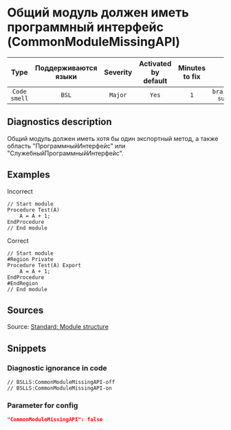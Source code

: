 # Общий модуль должен иметь программный интерфейс (CommonModuleMissingAPI)

 |     Type     | Поддерживаются<br>языки | Severity | Activated<br>by default | Minutes<br>to fix |                 Tags                  |
 |:------------:|:-----------------------------:|:--------:|:-----------------------------:|:-----------------------:|:-------------------------------------:|
 | `Code smell` |             `BSL`             | `Major`  |             `Yes`             |           `1`           | `brainoverload`<br>`suspicious` | 

<!-- Блоки выше заполняются автоматически, не трогать -->
## Diagnostics description
<!-- Описание диагностики заполняется вручную. Необходимо понятным языком описать смысл и схему работу -->

Общий модуль должен иметь хотя бы один экспортный метод, а также область "ПрограммныйИнтерфейс" или "СлужебныйПрограммныйИнтерфейс".

## Examples
<!-- В данном разделе приводятся примеры, на которые диагностика срабатывает, а также можно привести пример, как можно исправить ситуацию -->

Incorrect

```Bsl
// Start module
Procedure Test(A)
    A = A + 1;
EndProcedure
// End module
```

Correct

```Bsl
// Start module
#Region Private
Procedure Test(A) Export
    A = A + 1;
EndProcedure
#EndRegion
// End module
```

## Sources
<!-- Необходимо указывать ссылки на все источники, из которых почерпнута информация для создания диагностики -->

Source: [Standard: Module structure](https://its.1c.ru/db/v8std#content:455:hdoc)

## Snippets

<!-- Блоки ниже заполняются автоматически, не трогать -->
### Diagnostic ignorance in code

```bsl
// BSLLS:CommonModuleMissingAPI-off
// BSLLS:CommonModuleMissingAPI-on
```

### Parameter for config

```json
"CommonModuleMissingAPI": false
```
